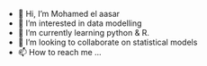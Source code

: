 - 👋 Hi, I’m Mohamed el aasar
- 👀 I’m interested in data modelling 
- 🌱 I’m currently learning python & R.
- 💞️ I’m looking to collaborate on statistical models
- 📫 How to reach me ...

<!---
Mohamedelaasar/Mohamedelaasar is a ✨ special ✨ repository because its `README.md` (this file) appears on your GitHub profile.
You can click the Preview link to take a look at your changes.
--->
